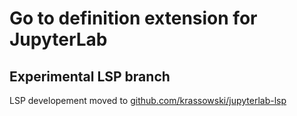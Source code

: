 # Go to definition extension for JupyterLab

## Experimental LSP branch

LSP developement moved to [github.com/krassowski/jupyterlab-lsp](https://github.com/krassowski/jupyterlab-lsp)
